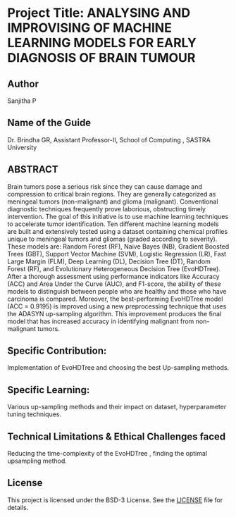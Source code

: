 # Project Title: ANALYSING AND IMPROVISING OF MACHINE LEARNING MODELS FOR EARLY DIAGNOSIS OF BRAIN TUMOUR

## Author
Sanjitha P

## Name of the Guide
Dr. Brindha GR, Assistant Professor-II, School of Computing , SASTRA University

## ABSTRACT
Brain tumors pose a serious risk since they can cause damage and compression to critical brain regions. They are generally categorized as meningeal tumors (non-malignant) and glioma (malignant). Conventional diagnostic techniques frequently prove laborious, obstructing timely intervention. The goal of this initiative is to use machine learning techniques to accelerate tumor identification. Ten different machine learning models are built and extensively tested using a dataset containing chemical profiles unique to meningeal tumors and gliomas (graded according to severity). These models are: Random Forest (RF), Naive Bayes (NB), Gradient Boosted Trees (GBT), Support Vector Machine (SVM), Logistic Regression (LR), Fast Large Margin (FLM), Deep Learning (DL), Decision Tree (DT), Random Forest (RF), and Evolutionary Heterogeneous Decision Tree (EvoHDTree). After a thorough assessment using performance indicators like Accuracy (ACC) and Area Under the Curve (AUC), and F1-score, the ability of these models to distinguish between people who are healthy and those who have carcinoma is compared. Moreover, the best-performing EvoHDTree model (ACC = 0.9195) is improved using a new preprocessing technique that uses the ADASYN up-sampling algorithm. This improvement produces the final model that has increased accuracy in identifying malignant from non-malignant tumors.


## Specific Contribution:
Implementation of EvoHDTree and choosing the best Up-sampling methods.

## Specific Learning:
Various up-sampling methods and their impact on dataset, hyperparameter tuning techniques.

## Technical Limitations & Ethical Challenges faced
Reducing the time-complexity of the EvoHDTree , finding the optimal upsampling method.

## License
This project is licensed under the BSD-3 License. See the [LICENSE](https://github.com/SanjithaP/Enhancing-Machine-Learning-Models-for-Early-Brain-Tumor-Diagnosis/blob/main/LICENSE) file for details.
